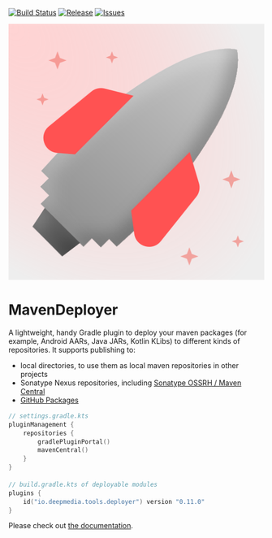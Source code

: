 [![Build Status](https://github.com/deepmedia/MavenDeployer/workflows/Build/badge.svg?event=push)](https://github.com/deepmedia/MavenDeployer/actions)
[![Release](https://img.shields.io/github/release/deepmedia/MavenDeployer.svg)](https://github.com/deepmedia/MavenDeployer/releases)
[![Issues](https://img.shields.io/github/issues-raw/deepmedia/MavenDeployer.svg)](https://github.com/deepmedia/MavenDeployer/issues)

![Project logo](assets/logo.svg)

# MavenDeployer

A lightweight, handy Gradle plugin to deploy your maven packages (for example, Android AARs, Java JARs, Kotlin KLibs)
to different kinds of repositories. It supports publishing to:
- local directories, to use them as local maven repositories in other projects
- Sonatype Nexus repositories, including [Sonatype OSSRH / Maven Central](https://central.sonatype.org/)
- [GitHub Packages](https://docs.github.com/en/packages)

```kotlin
// settings.gradle.kts
pluginManagement {
    repositories {
        gradlePluginPortal()
        mavenCentral()
    }
}

// build.gradle.kts of deployable modules
plugins {
    id("io.deepmedia.tools.deployer") version "0.11.0"
}
```

Please check out [the documentation](https://opensource.deepmedia.io/deployer).

